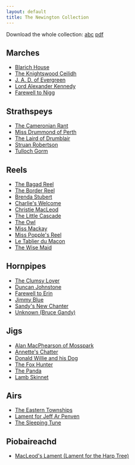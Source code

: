 ```yaml
---
layout: default
title: The Newington Collection
---
```


Download the whole collection:
[abc](newington.abc) [pdf](newington.pdf)

Marches
-------

* [Blarich House](blarich.html)
* [The Knightswood Ceilidh](knightswood.html)
* [J. A. D. of Evergreen](evergreen.html)
* [Lord Alexander Kennedy](kennedy.html)
* [Farewell to Nigg](nigg.html)

Strathspeys
-----------

* [The Cameronian Rant](cameronian.html)
* [Miss Drummond of Perth](drummondofperth.html)
* [The Laird of Drumblair](drumblair.html)
* [Struan Robertson](robertson.html)
* [Tulloch Gorm](tulloch.html)

Reels
-----

* [The Bagad Reel](bagad.html)
* [The Border Reel](border.html)
* [Brenda Stubert](brenda.html)
* [Charlie's Welcome](charlie.html)
* [Christie MacLeod](christie.html)
* [The Little Cascade](cascade.html)
* [The Owl](owl.html)
* [Miss Mackay](mackay.html)
* [Miss Popple's Reel](popple.html)
* [Le Tablier du Macon](tablier.html)
* [The Wise Maid](wisemaid.html)

Hornpipes
---------

* [The Clumsy Lover](lover.html)
* [Duncan Johnstone](johnstone.html)
* [Farewell to Erin](erin.html)
* [Jimmy Blue](blue.html)
* [Sandy's New Chanter](chanter.html)
* [Unknown (Bruce Gandy)](unknown-1.html)

Jigs
----

* [Alan MacPhearson of Mosspark](mosspark.html)
* [Annette's Chatter](chatter.html)
* [Donald Willie and his Dog](donaldwillie.html)
* [The Fox Hunter](foxhunter.html)
* [The Panda](panda.html)
* [Lamb Skinnet](lamb.html)

Airs
----

* [The Eastern Townships](townships.html)
* [Lament for Jeff Ar Penven](penven.html)
* [The Sleeping Tune](sleeping.html)

Piobaireachd
------------

* [MacLeod's Lament (Lament for the Harp Tree)](harptree.html)

